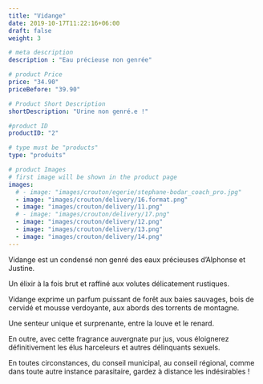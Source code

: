 ```yaml
---
title: "Vidange"
date: 2019-10-17T11:22:16+06:00
draft: false
weight: 3

# meta description
description : "Eau précieuse non genrée"

# product Price
price: "34.90"
priceBefore: "39.90"

# Product Short Description
shortDescription: "Urine non genré.e !"

#product ID
productID: "2"

# type must be "products"
type: "produits"

# product Images
# first image will be shown in the product page
images:
  # - image: "images/crouton/egerie/stephane-bodar_coach_pro.jpg"
  - image: "images/crouton/delivery/16.format.png"
  - image: "images/crouton/delivery/11.png"
  # - image: "images/crouton/delivery/17.png"
  - image: "images/crouton/delivery/12.png"
  - image: "images/crouton/delivery/13.png"
  - image: "images/crouton/delivery/14.png"
---
```


Vidange est un condensé non genré des eaux précieuses d’Alphonse et Justine. 


Un élixir à la fois brut et raffiné aux volutes délicatement rustiques.


Vidange exprime un parfum puissant de forêt aux baies sauvages, bois de cervidé et mousse verdoyante, aux abords des torrents de montagne.

Une senteur unique et surprenante, entre la louve et le renard.

En outre, avec cette fragrance auvergnate pur jus, vous éloignerez définitivement les élus harceleurs et autres délinquants sexuels.

En toutes circonstances, du conseil municipal, au conseil régional, comme dans toute autre instance parasitaire, gardez à distance les indésirables !
